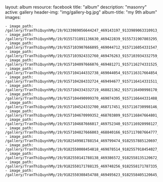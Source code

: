
layout: album
resource: facebook
title: "album"
description: "masonry"
active: gallery
header-img: "img/gallery-bg.jpg"
album-title: "my 9th album"
images:
    
    - image_path: /gallery/TranThiQuynhMy/19/9133989056644247_469143197_9133989063310913_3532359062808421617_n.jpg
    - image_path: /gallery/TranThiQuynhMy/19/9155731891136630_469422839_9155731907803295_1288703040009731677_n.jpg
    - image_path: /gallery/TranThiQuynhMy/19/9157103907666095_469044712_9157116054331547_9189625788265124166_n.jpg
    - image_path: /gallery/TranThiQuynhMy/19/9157103924332760_469476263_9157103934332759_162626014598955582_n.jpg
    - image_path: /gallery/TranThiQuynhMy/19/9157104097666076_469481271_9157116274331525_7701389550450648522_n.jpg
    - image_path: /gallery/TranThiQuynhMy/19/9157104144332738_469044054_9157116317664854_4483473782113560976_n.jpg
    - image_path: /gallery/TranThiQuynhMy/19/9157104284332724_469494677_9157116414331511_659706114739447503_n.jpg
    - image_path: /gallery/TranThiQuynhMy/19/9157104334332719_468821362_9157116490998170_2387138777375283360_n.jpg
    - image_path: /gallery/TranThiQuynhMy/19/9157104490999370_469074395_9157116644331488_7927305765658918717_n.jpg
    - image_path: /gallery/TranThiQuynhMy/19/9157104524332700_468717451_9157116730998146_1390099198598597619_n.jpg
    - image_path: /gallery/TranThiQuynhMy/19/9157104670999352_468703809_9157116847664801_8801086876594079325_n.jpg
    - image_path: /gallery/TranThiQuynhMy/19/9157104687666017_469752340_9157116920998127_7575208749644895589_n.jpg
    - image_path: /gallery/TranThiQuynhMy/19/9157104827666003_468840166_9157117087664777_4414170203483367594_n.jpg
    - image_path: /gallery/TranThiQuynhMy/19/9182549981788154_469799474_9182557885120697_8139465461859701564_n.jpg
    - image_path: /gallery/TranThiQuynhMy/19/9182550008454818_469878514_9182557918454027_1417935534370461049_n.jpg
    - image_path: /gallery/TranThiQuynhMy/19/9182550141788138_469386572_9182558135120672_5191759175684663564_n.jpg
    - image_path: /gallery/TranThiQuynhMy/19/9182550171788135_469748256_9182558171787335_1528999030821388373_n.jpg
    - image_path: /gallery/TranThiQuynhMy/19/9182550308454788_469495623_9182558405120645_5002463903743919596_n.jpg